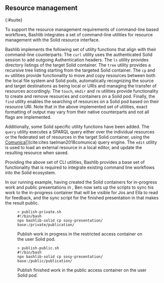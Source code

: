 ## Resource management
{:#suite}

To support the resource management requirements of command-line based workflows,
Bashlib integrates a set of command-line utilities for resource management
with the Solid resource interface.

<!-- Basic Shell Utilities -->
Bashlib implements the following set of utility functions that align with their command-line 
counterparts: 
The `curl` utility uses the authenticated Solid session to add outgoing Authentication headers.
The `ls` utility provides directory listings of the target Solid container.
The `tree` utility provides a recursive tree listing starting from the targeted Solid container.
The `cp` and `mv` utilities provide functionality to move and copy resources between both the 
local file system and Solid pods, automatically recognizing the source and target destinations
as being local or URIs and managing the transfer of resources accordingly.
The `touch`, `mkdir` and `rm` utilities provide functionality to create and remove resources and
containers on a Solid pod.
Finally, the `find` utility enables the searching of resources 
on a Solid pod based on their resource URI.
Note that in the above implemented set of utilities, 
exact formatting of output may vary from their native counterparts
and not all flags are implemented.

Additionally, some Solid specific utility functions have been added.
The `query` utility executes a SPARQL query either over the individual resources
or the federated set of resources in the target Solid container, 
using the [Comunica](https://comunica.dev/)[](cite:cites taelman2018comunica) query engine. 
The `edit` utility is used to load an external resource in a local editor,
and update the resulting resource when saved.

Providing the above set of CLI utilities,
Bashlib provides a base set of functionality 
that is required to integrate existing 
command line workflows into the Solid ecosystem.


In our running example, having created the Solid containers
for in-progress work and public presentations in [](#auth-listing),
Ben now sets up the scripts to sync his work to
the in-progress container [](#private-publishing)
that will be visible for Jos and Ella to read
for feedback, and the sync script for the finished 
presentation in [](#public-publishing)
that makes the result public.


<figure id="private-publishing" class="listing">
<pre style="font-size: 14px"><code>> publish-private.sh
#!/bin/bash
npx bashlib-solid cp sosy-presentation/ base:/private/publication/
</code></pre>
<figcaption markdown="block">
Publish work in progress in the restricted access container on the user Solid pod.
</figcaption>
</figure>


<figure id="public-publishing" class="listing">
<pre style="font-size: 14px"><code>> publish-public.sh
#!/bin/bash
npx bashlib-solid cp sosy-presentation/ base:/public/publication/
</code></pre>
<figcaption markdown="block">
Publish finished work in the public access container on the user Solid pod.
</figcaption>
</figure>